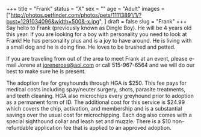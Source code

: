 +++
title = "Frank"
status = "X"
sex = ""
age = "Adult"
images = ["http://photos.petfinder.com/photos/pets/11113891/1/?bust=1291034096&width=500&-x.jpg",
]
draft = false
slug = "Frank"
+++
Say hello to Frank (previously known as Dingle Boy).  He will be 4 years old this year.  If you are looking for a boy with personality you need to look at Frank!  He has personality plus and is a joy to have around.  He is living with a small dog and he is doing fine.  He loves to be brushed and petted.


  If you are traveling from out of the area to meet Frank at an event, please e-mail Jorene at joreneross@aol.com or call 515-967-6564 and we will do our best to make sure he is present.

The adoption fee for greyhounds through HGA is $250. This fee pays for medical costs including spay/neuter surgery, shots, parasite treatments, and teeth cleaning.  HGA also microchips every greyhound prior to adoption as a permanent form of ID.  The additional cost for this service is $24.99 which covers the chip, activation, and membership and is a substantial savings over the usual cost for microchipping.  Each dog also comes with a special sighthound collar and leash set and muzzle. There is a $10 non-refundable application fee that is applied to an approved adoption.
